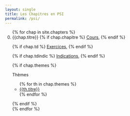 ```yaml
---
layout: single
title: Les Chapitres en PSI
permalink: /psi/
---
```


<ol start="0">
{% for chap in site.chapters %}
<li>{{chap.titre}}
{% if chap.chapitre %}
<a href="./psi_doc/chap_e{{chap.number}}.pdf">Cours</a>,
{% endif %}


{% if chap.td %}
<a href="./psi_doc/exos_e{{chap.number}}.pdf">Exercices</a>,
{% endif %}


{% if chap.tdindic %}
<a href="./psi_doc/exos_i{{chap.number}}.pdf">Indications</a>,
{% endif %}

{% if chap.themes %}
<p> Thèmes <ul>
{% for th in chap.themes %}
<li>
<a href="./psi_doc/themes_e{{th.number}}.pdf">{{th.titre}}</a>
</li>
{% endfor %}
</ul></p>
{% endif %}
</li>
{% endfor %}
</ol>
